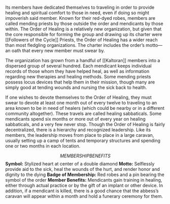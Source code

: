 Its members have dedicated themselves to traveling in order to provide healing and spiritual comfort to those in need, even if doing so might impoverish said member. Known for their red-dyed robes, members are called mending priests by those outside the order and mendicants by those within. The Order of Healing is a relatively new organization, but given that the core responsible for forming the group and drawing up its charter were [[Followers of the Cycle]] Priests, the Order of Healing has a wider reach than most fledgling organizations. The charter includes the order’s motto—an oath that every new member must swear by.

The organization has grown from a handful of [[Kaltoran]] members into a dispersed group of several hundred. Each mendicant keeps individual records of those whom they have helped heal, as well as information regarding new therapies and healing methods. Some mending priests possess locus devices that help them in their mission, though many are simply good at tending wounds and nursing the sick back to health.

If one wishes to devote themselves to the Order of Healing, they must swear to devote at least one month out of every twelve to traveling to an area known to be in need of healers (which could be nearby or in a different community altogether). These travels are called healing sabbaticals. Some mendicants spend six months or more out of every year on healing sabbaticals, and a very few never stop. Though the Order of Healing is fairly decentralized, there is a hierarchy and recognized leadership. Like its members, the leadership moves from place to place in a large caravan, usually setting up a camp of tents and temporary structures and spending one or two months in each location.

$$MEMBERSHIP BENEFITS$$
**Symbol:** Stylized heart at center of a double diamond 
**Motto:** Selflessly provide aid to the sick, heal the wounds of the hurt, and render honor and dignity to the dying 
**Badge of Membership:** Red robes and a pin bearing the symbol of the order 
**Member Benefits:** Mendicants gain training in healing, either through actual practice or by the gift of an implant or other device. In addition, if a mendicant is killed, there is a good chance that the abbess’s caravan will appear within a month and hold a funerary ceremony for them.